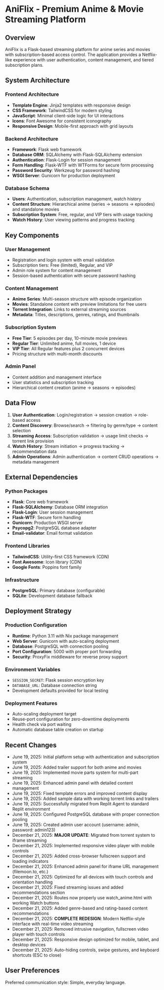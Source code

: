 # AniFlix - Premium Anime & Movie Streaming Platform

## Overview

AniFlix is a Flask-based streaming platform for anime series and movies with subscription-based access control. The application provides a Netflix-like experience with user authentication, content management, and tiered subscription plans.

## System Architecture

### Frontend Architecture
- **Template Engine**: Jinja2 templates with responsive design
- **CSS Framework**: TailwindCSS for modern styling
- **JavaScript**: Minimal client-side logic for UI interactions
- **Icons**: Font Awesome for consistent iconography
- **Responsive Design**: Mobile-first approach with grid layouts

### Backend Architecture
- **Framework**: Flask web framework
- **Database ORM**: SQLAlchemy with Flask-SQLAlchemy extension
- **Authentication**: Flask-Login for session management
- **Form Handling**: Flask-WTF with WTForms for secure form processing
- **Password Security**: Werkzeug for password hashing
- **WSGI Server**: Gunicorn for production deployment

### Database Schema
- **Users**: Authentication, subscription management, watch history
- **Content Structure**: Hierarchical anime (series → seasons → episodes) and standalone movies
- **Subscription System**: Free, regular, and VIP tiers with usage tracking
- **Watch History**: User viewing patterns and progress tracking

## Key Components

### User Management
- Registration and login system with email validation
- Subscription tiers: Free (limited), Regular, and VIP
- Admin role system for content management
- Session-based authentication with secure password hashing

### Content Management
- **Anime Series**: Multi-season structure with episode organization
- **Movies**: Standalone content with preview limitations for free users
- **Torrent Integration**: Links to external streaming sources
- **Metadata**: Titles, descriptions, genres, ratings, and thumbnails

### Subscription System
- **Free Tier**: 5 episodes per day, 10-minute movie previews
- **Regular Tier**: Unlimited anime, full movies, 1 device
- **VIP Tier**: All Regular features plus 2 concurrent devices
- Pricing structure with multi-month discounts

### Admin Panel
- Content addition and management interface
- User statistics and subscription tracking
- Hierarchical content creation (anime → seasons → episodes)

## Data Flow

1. **User Authentication**: Login/registration → session creation → role-based access
2. **Content Discovery**: Browse/search → filtering by genre/type → content selection
3. **Streaming Access**: Subscription validation → usage limit checks → torrent link provision
4. **Watch History**: Stream initiation → progress tracking → recommendation data
5. **Admin Operations**: Admin authentication → content CRUD operations → metadata management

## External Dependencies

### Python Packages
- **Flask**: Core web framework
- **Flask-SQLAlchemy**: Database ORM integration
- **Flask-Login**: User session management
- **Flask-WTF**: Secure form handling
- **Gunicorn**: Production WSGI server
- **Psycopg2**: PostgreSQL database adapter
- **Email-validator**: Email format validation

### Frontend Libraries
- **TailwindCSS**: Utility-first CSS framework (CDN)
- **Font Awesome**: Icon library (CDN)
- **Google Fonts**: Poppins font family

### Infrastructure
- **PostgreSQL**: Primary database (configurable)
- **SQLite**: Development database fallback

## Deployment Strategy

### Production Configuration
- **Runtime**: Python 3.11 with Nix package management
- **Web Server**: Gunicorn with auto-scaling deployment
- **Database**: PostgreSQL with connection pooling
- **Port Configuration**: 5000 with proper port forwarding
- **Security**: ProxyFix middleware for reverse proxy support

### Environment Variables
- `SESSION_SECRET`: Flask session encryption key
- `DATABASE_URL`: Database connection string
- Development defaults provided for local testing

### Deployment Features
- Auto-scaling deployment target
- Reuse-port configuration for zero-downtime deployments
- Health check via port waiting
- Automatic database table creation on startup

## Recent Changes
- June 19, 2025: Initial platform setup with authentication and subscription system
- June 19, 2025: Added trailer support for both anime and movies
- June 19, 2025: Implemented movie parts system for multi-part streaming
- June 19, 2025: Enhanced admin panel with detailed content management
- June 19, 2025: Fixed template errors and improved content display
- June 19, 2025: Added sample data with working torrent links and trailers
- June 19, 2025: Successfully migrated from Replit Agent to standard Replit environment
- June 19, 2025: Configured PostgreSQL database with proper connection pooling
- June 19, 2025: Created admin user account (username: admin, password: admin123)
- December 21, 2025: **MAJOR UPDATE**: Migrated from torrent system to iframe streaming
- December 21, 2025: Implemented responsive video player with mobile controls
- December 21, 2025: Added cross-browser fullscreen support and loading indicators
- December 21, 2025: Enhanced admin panel for iframe URL management (filemoon.to, etc.)
- December 21, 2025: Optimized for all devices with touch controls and orientation handling
- December 21, 2025: Fixed streaming issues and added recommendations section
- December 21, 2025: Routes now properly use watch_anime.html with working Watch buttons
- December 21, 2025: Added genre-based and rating-based content recommendations
- December 21, 2025: **COMPLETE REDESIGN**: Modern Netflix-style interface with real-time video streaming
- December 21, 2025: Removed intrusive navigation, fullscreen video player with touch controls
- December 21, 2025: Responsive design optimized for mobile, tablet, and desktop devices
- December 21, 2025: Auto-hiding controls, swipe gestures, and keyboard shortcuts (ESC to close)

## User Preferences

Preferred communication style: Simple, everyday language.